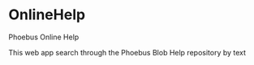 # OnlineHelp

Phoebus Online Help 

This web app search through the Phoebus Blob Help repository by text
